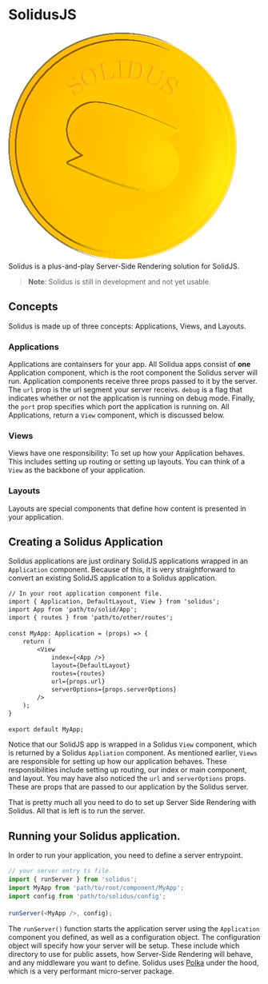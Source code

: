 # SolidusJS
![Solidus Logo](logo.png)
Solidus is a plus-and-play Server-Side Rendering solution for SolidJS.

> **Note**: Solidus is still in development and not yet usable.

## Concepts
Solidus is made up of three concepts: Applications, Views, and Layouts. 

### Applications
Applications are containsers for your app. All Solidua apps consist of **one** Application component, which is the root component the Solidus server will run. Application components receive three props passed to it by the server. The `url` prop is the url segment your server receivs. `debug` is a flag that indicates whether or not the application is running on debug mode. Finally, the `port` prop specifies which port the application is running on. All Applications, return a `View` component, which is discussed below.

### Views
Views have one responsibility: To set up how your Application behaves. This includes setting up routing or setting up layouts. You can think of a `View` as the backbone of your application. 

### Layouts
Layouts are special components that define how content is presented in your application. 

## Creating a Solidus Application
Solidus applications are just ordinary SolidJS applications wrapped in an `Application` component. Because of this, it is very straightforward to convert an existing SolidJS application to a Solidus application. 
```tsx
// In your root application component file.
import { Application, DefaultLayout, View } from 'solidus';
import App from 'path/to/solid/App';
import { routes } from 'path/to/other/routes';

const MyApp: Application = (props) => {
    return (
        <View 
            index={<App />}
            layout={DefaultLayout}
            routes={routes}
            url={props.url}
            serverOptions={props.serverOptions}
        />
    );
}

export default MyApp;
```
Notice that our SolidJS app is wrapped in a Solidus `View` component, which is returned by a Solidus `Appliation` component. As mentioned earlier, `Views` are responsible for setting up how our application behaves. These responsibilities include setting up routing, our index or main component, and layout. You may have also noticed the `url` and `serverOptions` props. These are props that are passed to our application by the Solidus server.

That is pretty much all you need to do to set up Server Side Rendering with Solidus. All that is left is to run the server.

## Running your Solidus application.
In order to run your application, you need to define a server entrypoint.

```ts
// your server entry ts file.
import { runServer } from 'solidus';
import MyApp from 'path/to/root/component/MyApp';
import config from 'path/to/solidus/config';

runServer(<MyApp />, config);
```
The `runServer()` function starts the application server using the `Application` component you defined, as well as a configuration object. The configuration object will specify how your server will be setup. These include which directory to use for public assets, how Server-Side Rendering will behave, and any middleware you want to define. Solidus uses [Polka](https://github.com/lukeed/polka) under the hood, which is a very performant micro-server package.